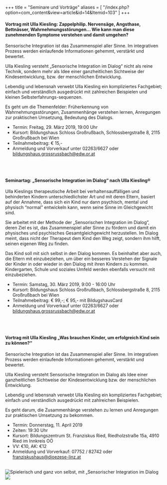 +++
title = "Seminare und Vorträge"
aliases = [
  "/index.php?option=com_content&view=article&id=14&Itemid=103"
]
+++

<h4>Vortrag mit Ulla Kiesling: Zappelphilip. Nervensäge, Angsthase, Bettnässer, Wahrnehmungsstörungen... Wie kann man diese zunehmenden Symptome verstehen und damit umgehen?</h4>

Sensorische Integration ist das Zusammenspiel aller Sinne. Im integrativen Prozess werden einlaufende Informationen gehemmt, verstärkt und bewertet.

Ulla Kiesling versteht „Sensorische Integration im Dialog“ nicht als reine Technik, sondern mehr als Idee einer ganzheitlichen Sichtweise der Kindesentwicklung, bzw. der menschlichen Entwicklung.

Lebendig und lebensnah verwebt Ulla Kiesling ein kompliziertes Fachgebiet; einfach und verständlich ausgedrückt mit zahlreichen Beispielen und kleinen Selbsterfahrungs-sequenzen.

Es geht um die Themenfelder: Früherkennung von Wahrnehmungsstörungen, Zusammenhänge verstehen lernen, Anregungen zur praktischen Umsetzung, Bedeutung des Dialogs.

  - Termin: Freitag, 29. März 2019, 19:00 Uhr
  - Kursort: Bildungshaus Schloss Großrußbach, Schlossbergstraße 8, 2115 Großrußbach bei Wien
  - Teilnahmebeitrag: € 15,-
  - Anmeldung und Vorverkauf unter 02263/6627 oder [bildungshaus.grossrussbach@edw.or.at](mailto:bildungshaus.grossrussbach@edw.or.at)

<br /><br />

<h4>Seminartag: „Sensorische Integration im Dialog“ nach Ulla Kiesling®</h4>
 
Ulla Kieslings therapeutische Arbeit bei verhaltensauffälligen und behinderten Kindern unterschiedlichster Art und mit deren Eltern, basiert auf der Annahme, dass sich ein Kind nur dann psychisch, mental und physisch “normal” entwickeln kann, wenn seine Sinne im Gleichgewicht sind.

Sie arbeitet mit der Methode der „Sensorischen Integration im Dialog”, deren Ziel es ist, das Zusammenspiel aller Sinne zu fördern und damit ein physisches und psychisches Gesamtgleichgewicht herzustellen. Im Dialog meint, dass nicht der Therapeut dem Kind den Weg zeigt, sondern ihm hilft, seinen eigenen Weg zu finden.

Das Kind soll mit sich selbst in den Dialog kommen. Es beinhaltet aber auch, die Eltern mit einzubeziehen, um über ein besseres Verstehen der Signale der Kinder in oder wieder in den Dialog mit ihren Kindern zu kommen. Kindergarten, Schule und soziales Umfeld werden ebenfalls versucht mit einzubeziehen.

- Termin: Samstag, 30. März 2019,  9:00 - 16:00 Uhr
- Kursort: Bildungshaus Schloss Großrußbach, Schlossbergstraße 8, 2115 Großrußbach bei Wien
- Teilnahmebeitrag: € 99,-; € 95,- mit BildugshausCard
- Anmeldung und Vorverkauf unter 02263/6627 oder [bildungshaus.grossrussbach@edw.or.at](mailto:bildungshaus.grossrussbach@edw.or.at)

<br /><br />

<h4>Vortrag mit Ulla Kiesling „Was brauchen Kinder, um erfolgreich Kind sein zu können?“</h4>

Sensorische Integration ist das Zusammenspiel aller Sinne. Im integrativen Prozess werden einlaufende Informationen gehemmt, verstärkt und bewertet.

Ulla Kiesling versteht Sensorische Integration im Dialog als Idee einer ganzheitlichen Sichtweise der Kindesentwicklung bzw. der menschlichen Entwicklung.

Lebendig und lebensnah verwebt Ulla Kiesling ein kompliziertes Fachgebiet; einfach und verständlich ausgedrückt mit zahlreichen Beispielen.

Es geht darum, die Zusammenhänge verstehen zu lernen und Anregungen zur praktischen Umsetzung zu bekommen.

  - Termin: Donnerstag, 11. April 2019
  - Zeiten: 19:30 Uhr
  - Kursort: Bildungszentrum St. Franziskus Ried, Riedholzstraße 15a, 4910 Ried im Innkreis OÖ
  - VV: €10, AK: €12
  - Anmeldung und Vorverkauf: 07752 / 82742 oder [franziskushaus@dioezese-linz.at](mailto:franziskushaus@dioezese-linz.at)



<br />

<div class="rounded-big">
  <img src="/si-2.jpg" alt="Spielerisch und ganz von selbst, mit „Sensorischer Integration im Dialog" nach Ulla Kiesling®" />
</div>


<img class="photo-big" src="/ulla-kiesling-praxis/ulla-kiesling-praxis-8.jpg" />
